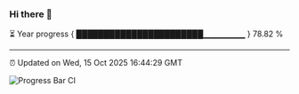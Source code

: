 ### Hi there 👋

⏳ Year progress { ███████████████████████▁▁▁▁▁▁▁ } 78.82 %

---

⏰ Updated on Wed, 15 Oct 2025 16:44:29 GMT

![Progress Bar CI](https://github.com/IshwaranRudhara/GIT-ACTION/workflows/Progress%20Bar%20CI/badge.svg)
